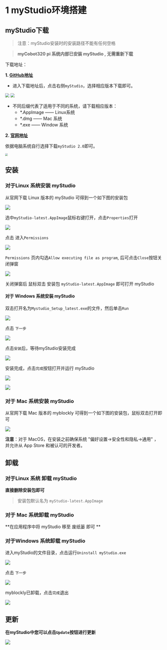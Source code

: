# 1 myStudio环境搭建

## myStudio下载

>注意：myStudio安装时的安装路径不能有任何空格



> **myCobot320 pi 系统内部已安装 myStudio , 无需重新下载**



下载地址：

**1. [GitHub地址](https://github.com/elephantrobotics/myStudio)**

* 进入下载地址后，点击右侧`myStudio`，选择相应版本下载即可。

<img src="./img/github.png" style="zoom: 80%;" />

<img src="./img/github_download.png" style="zoom: 80%;" />

* 不同后缀代表了适用于不同的系统，请下载相应版本：
  * *.AppImage —— Linux系统
  * *.dmg —— Mac 系统
  * *.exe —— Window 系统



**2. [官网地址](https://www.elephantrobotics.com/download/)**

依据电脑系统自行选择下载`myStudio 2.0`即可。

<img src="./img/download.png" style="zoom: 50%;" />



## 安装

### 对于Linux 系统安装 myStudio



从官网下载 Linux 版本的 myStudio 可得到一个如下图的安装包

![](.\img\320\appimage.png)





选中`myStudio-latest.AppImage`鼠标右键打开，点击`Properties`打开

<img src=".\img\320\appimage1.png"  />



点击 进入`Permissions` 

<img src=".\img\320\appimage2.png"  />



`Permissions` 页内勾选`Allow executing file as program`, 后可点击`Close`按钮关闭弹窗

<img src=".\img\320\appimage3.png"  />



关闭弹窗后 鼠标双击 安装包 `myStudio-latest.AppImage` 即可打开 myStudio







#### 对于 Windows 系统安装 myStudio

双击打开名为`Mystudio_Setup_latest.exe`的文件，然后单击`Run`

![](.\img\install_1.png)



点击 `下一步`

![](.\img\install_2.png)

点击`安装`后，等待myStudio安装完成

![](.\img\install_3.png)



安装完成，点击`完成`按钮打开并运行 myStudio

![](.\img\install_4.png)

![](C:\Users\Administrator\Desktop\320_mystudio_gitbook截图\zh\img\install_5.png)







### 对于 Mac 系统安装 myStudio

从官网下载 Mac 版本的 myblockly 可得到一个如下图的安装包，鼠标双击打开即可

![](.\img\mac.png)

**注意**：对于 MacOS，在安装之前确保系统 "偏好设置->安全性和隐私->通用" ，并允许从 App Store 和被认可的开发者。







## 卸载

### 对于Linux 系统 卸载 myStudio

**直接删除安装包即可**

>安装包默认名为 `myStudio-latest.AppImage`



### 对于 Mac 系统卸载 myStudio

**在应用程序中将 myStudio 移至 废纸篓 即可 **





### 对于Windows 系统卸载 myStudio

进入myStudio的文件目录，点击运行`Uninstall myStudio.exe`

![](C:\Users\Administrator\Desktop\320_mystudio_gitbook截图\zh\img\uninstall_1.png)



点击 `下一步`



![](C:\Users\Administrator\Desktop\320_mystudio_gitbook截图\zh\img\uninstall_2.png)

myblockly已卸载，点击`完成`退出

![](C:\Users\Administrator\Desktop\320_mystudio_gitbook截图\zh\img\uninstall_3.png)



## 更新



**在myStudio中您可以点击`Update`按钮进行更新**



![](C:\Users\Administrator\Desktop\320_mystudio_gitbook截图\zh\img\update.png)